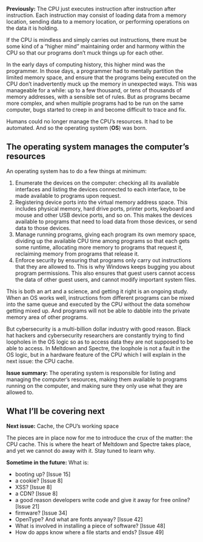 **Previously:** The CPU just executes instruction after instruction after instruction. Each instruction may consist of loading data from a memory location, sending data to a memory location, or performing operations on the data it is holding.

If the CPU is mindless and simply carries out instructions, there must be some kind of a “higher mind” maintaining order and harmony within the CPU so that our programs don’t muck things up for each other.

In the early days of computing history, this higher mind was the programmer. In those days, a programmer had to mentally partition the limited memory space, and ensure that the programs being executed on the CPU don’t inadvertently muck up the memory in unexpected ways. This was manageable for a while: up to a few thousand, or tens of thousands of memory addresses, with a sensible set of rules. But as programs became more complex, and when multiple programs had to be run on the same computer, bugs started to creep in and become difficult to trace and fix.

Humans could no longer manage the CPU’s resources. It had to be automated. And so the operating system (**OS**) was born.

## The operating system manages the computer’s resources

An operating system has to do a few things at minimum:

1. Enumerate the devices on the computer: checking all its available interfaces and listing the devices connected to each interface, to be made available to programs upon request.
2. Registering device ports into the virtual memory address space. This includes physical memory, hard drive ports, printer ports, keyboard and mouse and other USB device ports, and so on. This makes the devices available to programs that need to load data from those devices, or send data to those devices.
3. Manage running programs, giving each program its own memory space, dividing up the available CPU time among programs so that each gets some runtime, allocating more memory to programs that request it, reclaiming memory from programs that release it.
4. Enforce security by ensuring that programs only carry out instructions that they are allowed to. This is why Windows keeps bugging you about program permissions. This also ensures that guest users cannot access the data of other guest users, and cannot modify important system files.

This is both an art and a science, and getting it right is an ongoing study. When an OS works well, instructions from different programs can be mixed into the same queue and executed by the CPU without the data somehow getting mixed up. And programs will not be able to dabble into the private memory area of other programs.

But cybersecurity is a multi-billion dollar industry with good reason. Black hat hackers and cybersecurity researchers are constantly trying to find loopholes in the OS logic so as to access data they are not supposed to be able to access. In Meltdown and Spectre, the loophole is not a fault in the OS logic, but in a hardware feature of the CPU which I will explain in the next issue: the CPU cache.

**Issue summary:** The operating system is responsible for listing and managing the computer’s resources, making them available to programs running on the computer, and making sure they only use what they are allowed to.

## What I’ll be covering next

**Next issue:** Cache, the CPU’s working space

The pieces are in place now for me to introduce the crux of the matter: the CPU cache. This is where the heart of Meltdown and Spectre takes place, and yet we cannot do away with it. Stay tuned to learn why.

**Sometime in the future:** What is:

- booting up? [Issue 15]
- a cookie? [Issue 8]
- XSS? [Issue 8]
- a CDN? [Issue 8]
- a good reason developers write code and give it away for free online? [Issue 21]
- firmware? [Issue 34]
- OpenType? And what are fonts anyway? [Issue 42]
- What is involved in installing a piece of software? [Issue 48]
- How do apps know where a file starts and ends? [Issue 49]
